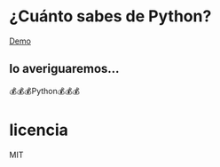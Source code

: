 # ¿Cuánto sabes de Python?

[Demo](https://replit.com/@BillGutierrez/Quien-quiere-ser-Millonario)

## lo averiguaremos...
💰💰💰Python💰💰💰

# licencia
MIT


